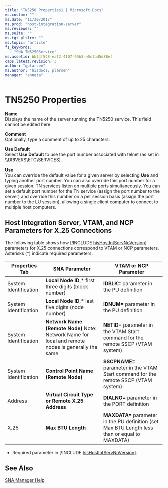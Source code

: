 ```yaml
---
title: "TN5250 Properties1 | Microsoft Docs"
ms.custom: ""
ms.date: "11/30/2017"
ms.prod: "host-integration-server"
ms.reviewer: ""
ms.suite: ""
ms.tgt_pltfrm: ""
ms.topic: "article"
f1_keywords: 
  - "SNA_TN5250Service"
ms.assetid: bbf4f548-eaf2-4107-99b3-e5cfbd5d88ef
caps.latest.revision: 3
author: "gplarsen"
ms.author: "hisdocs; plarsen"
manager: "anneta"
---
```

# TN5250 Properties
**Name**  
 Displays the name of the server running the TN5250 service. This field cannot be edited here.  
  
 **Comment**  
 Optionally, type a comment of up to 25 characters.  
  
 **Use Default**  
 Select **Use Default** to use the port number associated with telnet (as set in \\\DRIVERS\ETC\SERVICES).  
  
 **Use**  
 You can override the default value for a given server by selecting **Use** and typing another port number. You can also override this port number for a given session. TN services listen on multiple ports simultaneously. You can set a default port number for the TN service (assign the port number to the server) and override this number on a per session basis (assign the port number to the LU session), allowing a single client computer to connect to multiple host computers.  
  
## Host Integration Server, VTAM, and NCP Parameters for X.25 Connections  
 The following table shows how [!INCLUDE [hisHostIntServNoVersion](../includes/hishostintservnoversion-md.md)] parameters for X.25 connections correspond to VTAM or NCP parameters. Asterisks (*) indicate required parameters.  
  
|Properties Tab|SNA Parameter|VTAM or NCP Parameter|  
|--------------------|-------------------|---------------------------|  
|System Identification|**Local Node ID**,* first three digits (block number)|**IDBLK=** parameter in the PU definition|  
|System Identification|**Local Node ID**,* last five digits (node number)|**IDNUM=** parameter in the PU definition|  
|System Identification|**Network Name (Remote Node)** Note: Network Name for local and remote nodes is generally the same|**NETID=** parameter in the VTAM Start command for the remote SSCP (VTAM system)|  
|System Identification|**Control Point Name (Remote Node)**|**SSCPNAME=** parameter in the VTAM Start command for the remote SSCP (VTAM system)|  
|Address|**Virtual Circuit Type or Remote X.25 Address**|**DIALNO=** parameter in the PORT definition|  
|X.25|**Max BTU Length**|**MAXDATA=** parameter in the PU definition (set Max BTU Length less than or equal to MAXDATA)|  
  
- Required parameter in [!INCLUDE [hisHostIntServNoVersion](../includes/hishostintservnoversion-md.md)].  
  
## See Also  
 [SNA Manager Help](../core/sna-manager-help1.md)